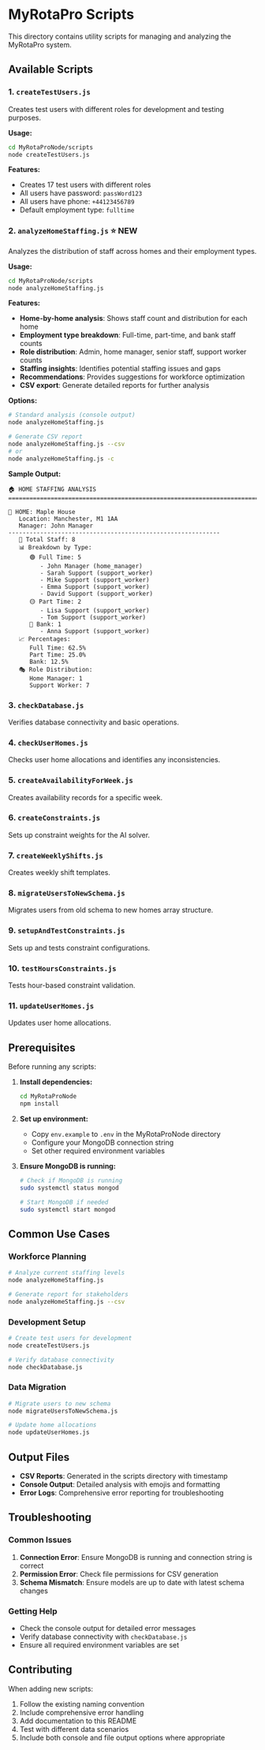 # MyRotaPro Scripts

This directory contains utility scripts for managing and analyzing the MyRotaPro system.

## Available Scripts

### 1. `createTestUsers.js`
Creates test users with different roles for development and testing purposes.

**Usage:**
```bash
cd MyRotaProNode/scripts
node createTestUsers.js
```

**Features:**
- Creates 17 test users with different roles
- All users have password: `passWord123`
- All users have phone: `+44123456789`
- Default employment type: `fulltime`

### 2. `analyzeHomeStaffing.js` ⭐ NEW
Analyzes the distribution of staff across homes and their employment types.

**Usage:**
```bash
cd MyRotaProNode/scripts
node analyzeHomeStaffing.js
```

**Features:**
- **Home-by-home analysis**: Shows staff count and distribution for each home
- **Employment type breakdown**: Full-time, part-time, and bank staff counts
- **Role distribution**: Admin, home manager, senior staff, support worker counts
- **Staffing insights**: Identifies potential staffing issues and gaps
- **Recommendations**: Provides suggestions for workforce optimization
- **CSV export**: Generate detailed reports for further analysis

**Options:**
```bash
# Standard analysis (console output)
node analyzeHomeStaffing.js

# Generate CSV report
node analyzeHomeStaffing.js --csv
# or
node analyzeHomeStaffing.js -c
```

**Sample Output:**
```
🏠 HOME STAFFING ANALYSIS
================================================================================

📍 HOME: Maple House
   Location: Manchester, M1 1AA
   Manager: John Manager
------------------------------------------------------------
   👥 Total Staff: 8
   📊 Breakdown by Type:
      🟢 Full Time: 5
         - John Manager (home_manager)
         - Sarah Support (support_worker)
         - Mike Support (support_worker)
         - Emma Support (support_worker)
         - David Support (support_worker)
      🟡 Part Time: 2
         - Lisa Support (support_worker)
         - Tom Support (support_worker)
      🔵 Bank: 1
         - Anna Support (support_worker)
   📈 Percentages:
      Full Time: 62.5%
      Part Time: 25.0%
      Bank: 12.5%
   🎭 Role Distribution:
      Home Manager: 1
      Support Worker: 7
```

### 3. `checkDatabase.js`
Verifies database connectivity and basic operations.

### 4. `checkUserHomes.js`
Checks user home allocations and identifies any inconsistencies.

### 5. `createAvailabilityForWeek.js`
Creates availability records for a specific week.

### 6. `createConstraints.js`
Sets up constraint weights for the AI solver.

### 7. `createWeeklyShifts.js`
Creates weekly shift templates.

### 8. `migrateUsersToNewSchema.js`
Migrates users from old schema to new homes array structure.

### 9. `setupAndTestConstraints.js`
Sets up and tests constraint configurations.

### 10. `testHoursConstraints.js`
Tests hour-based constraint validation.

### 11. `updateUserHomes.js`
Updates user home allocations.

## Prerequisites

Before running any scripts:

1. **Install dependencies:**
   ```bash
   cd MyRotaProNode
   npm install
   ```

2. **Set up environment:**
   - Copy `env.example` to `.env` in the MyRotaProNode directory
   - Configure your MongoDB connection string
   - Set other required environment variables

3. **Ensure MongoDB is running:**
   ```bash
   # Check if MongoDB is running
   sudo systemctl status mongod
   
   # Start MongoDB if needed
   sudo systemctl start mongod
   ```

## Common Use Cases

### Workforce Planning
```bash
# Analyze current staffing levels
node analyzeHomeStaffing.js

# Generate report for stakeholders
node analyzeHomeStaffing.js --csv
```

### Development Setup
```bash
# Create test users for development
node createTestUsers.js

# Verify database connectivity
node checkDatabase.js
```

### Data Migration
```bash
# Migrate users to new schema
node migrateUsersToNewSchema.js

# Update home allocations
node updateUserHomes.js
```

## Output Files

- **CSV Reports**: Generated in the scripts directory with timestamp
- **Console Output**: Detailed analysis with emojis and formatting
- **Error Logs**: Comprehensive error reporting for troubleshooting

## Troubleshooting

### Common Issues

1. **Connection Error**: Ensure MongoDB is running and connection string is correct
2. **Permission Error**: Check file permissions for CSV generation
3. **Schema Mismatch**: Ensure models are up to date with latest schema changes

### Getting Help

- Check the console output for detailed error messages
- Verify database connectivity with `checkDatabase.js`
- Ensure all required environment variables are set

## Contributing

When adding new scripts:

1. Follow the existing naming convention
2. Include comprehensive error handling
3. Add documentation to this README
4. Test with different data scenarios
5. Include both console and file output options where appropriate
